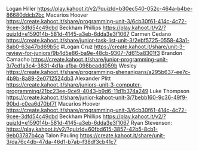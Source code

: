 Logan Hiller
https://play.kahoot.it/v2/?quizId=b30ec540-052c-464a-b4be-86680ddcb2bc
Macarios Hoover
https://create.kahoot.it/share/programming-unit-3/6cb30f61-414c-4c72-9cee-3dfd54c49cbd
Beckham Phillips
https://play.kahoot.it/v2/?quizId=e159014b-581d-4145-a3eb-6dda3e3f1067
Carmen Cedano
https://create.kahoot.it/share/junior-task-list-unit-3/2ebf5725-0558-43a1-8ab0-63a47bd69b5c
#Logan Cruz
https://create.kahoot.it/share/unit-3-review-for-juniors/9b4d5e86-ba9e-48cb-9307-7d615a8301f3
Brandon Camacho
https://create.kahoot.it/share/junior-programming-unit-3/7cd1a3c4-3831-4d1a-afba-098beadd059b
Wesley
https://create.kahoot.it/share/programming-shenanigans/a295b637-ee7c-4b9b-8a89-2e0712524db3
Alexander Plitt
https://create.kahoot.it/share/juniors-unit-3-computer-programming/21bc23ee-9ce9-4043-b9d6-11d1b374a249
Luke Thompson
https://create.kahoot.it/share/junior-kahoot-unit-3/7bebb160-9c36-49f9-90bd-c0ea6d70bf7f
Macarios Hoover
https://create.kahoot.it/share/programming-unit-3/6cb30f61-414c-4c72-9cee-3dfd54c49cbd
Beckham Phillips
https://play.kahoot.it/v2/?quizId=e159014b-581d-4145-a3eb-6dda3e3f1067
Ryan Stevenson:
https://play.kahoot.it/v2/?quizId=60fbd615-3857-42b5-8cb1-9eb03787b4ca
Talon Pauling
https://create.kahoot.it/share/unit-3/da76c4db-47da-46d1-b7ab-f38df3cb41c7